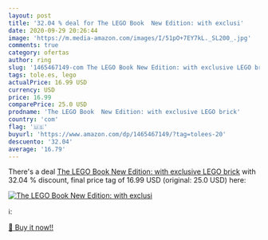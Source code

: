 ```yaml
---
layout: post
title: '32.04 % deal for The LEGO Book  New Edition: with exclusi'
date: 2020-09-29 20:26:44
image: 'https://m.media-amazon.com/images/I/51pO+7EY7kL._SL200_.jpg'
comments: true
category: ofertas
author: ring
slug: '1465467149-com The LEGO Book New Edition: with exclusive LEGO brick'
tags: tole.es, lego
actualPrice: 16.99 USD
currency: USD
price: 16.99
comparePrice: 25.0 USD
prodname: 'The LEGO Book  New Edition: with exclusive LEGO brick'
country: 'com'
flag: '🇺🇸'
buyurl: 'https://www.amazon.com/dp/1465467149/?tag=tolees-20'
descuento: '32.04'
average: '16.79'
---
```


There's a deal [The LEGO Book  New Edition: with exclusive LEGO brick](https://www.amazon.com/dp/1465467149/?tag=tolees-20)  with  32.04 % discount, final price tag of  16.99 USD (original: 25.0 USD) here:

[![The LEGO Book  New Edition: with exclusi](https://m.media-amazon.com/images/I/51pO+7EY7kL._SL200_.jpg)](https://www.amazon.com/dp/1465467149/?tag=tolees-20)

ℹ️:


[🛒 Buy it now!!](https://www.amazon.com/dp/1465467149/?tag=tolees-20)
